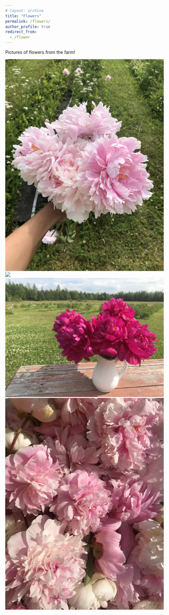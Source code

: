 ```yaml
---
# layout: archive
title: "Flowers"
permalink: /flowers/
author_profile: true
redirect_from:
  - /flower
---
```


<!-- {% include base_path %} -->

Pictures of flowers from the farm!

![](/images/flower_1.jpg)
![](/images/flower_2.jpg)
![](/images/flower_3.jpg)
![](/images/flower_4.jpg)
